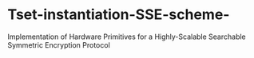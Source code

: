# Tset-instantiation-SSE-scheme-
Implementation of Hardware Primitives for a Highly-Scalable Searchable Symmetric Encryption Protocol
